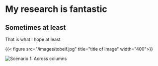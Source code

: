 
# My research is fantastic

## Sometimes at least
That is what I hope at least


{{< figure src="/images/tobeif.jpg" title="title of image" width="400">}}


![Scenario 1: Across columns](/images/tobeif.png)
